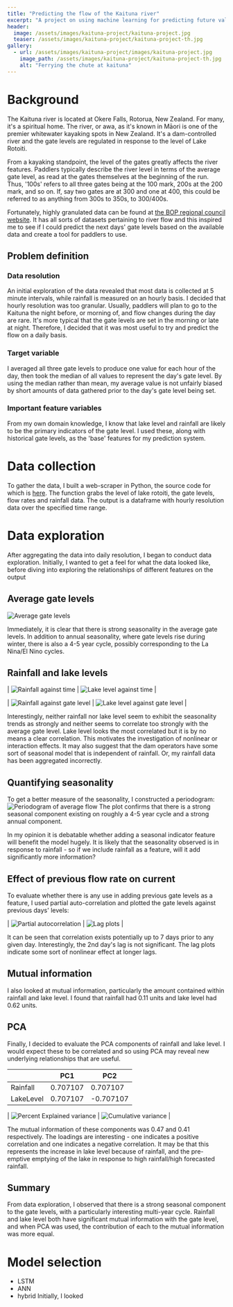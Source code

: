 ```yaml
---
title: "Predicting the flow of the Kaituna river"
excerpt: "A project on using machine learning for predicting future values in a timeseries."
header:
  image: /assets/images/kaituna-project/kaituna-project.jpg
  teaser: /assets/images/kaituna-project/kaituna-project-th.jpg
gallery:
  - url: /assets/images/kaituna-project/images/kaituna-project.jpg
    image_path: /assets/images/kaituna-project/kaituna-project-th.jpg
    alt: "Ferrying the chute at kaituna"
---
```


<!--{% include gallery caption="This is a sample gallery to go along with this case study." %} -->

# Background

The Kaituna river is located at Okere Falls, Rotorua, New Zealand. For many, it's a spiritual home. The river, or awa, as it's known in Māori is one of the premier whitewater kayaking spots in New Zealand. It's a dam-controlled river and the gate levels are regulated in response to the level of Lake Rotoiti.

From a kayaking standpoint, the level of the gates greatly affects the river features. Paddlers typically describe the river level in terms of the average gate level, as read at the gates themselves at the beginning of the run. Thus, '100s' refers to all three gates being at the 100 mark, 200s at the 200 mark, and so on. If, say two gates are at 300 and one at 400, this could be referred to as anything from 300s to 350s, to 300/400s. 

Fortunately, highly granulated data can be found at [the BOP regional council website](https://www.boprc.govt.nz). It has all sorts of datasets pertaining to river flow and this inspired me to see if I could predict the next days' gate levels based on the available data and create a tool for paddlers to use.

## Problem definition

### Data resolution
An initial exploration of the data revealed that most data is collected at 5 minute intervals, while rainfall is measured on an hourly basis. I decided that hourly resolution was too granular. Usually, paddlers will plan to go to the Kaituna the night before, or morning of, and flow changes during the day are rare. It's more typical that the gate levels are set in the morning or late at night. Therefore, I decided that it was most useful to try and predict the flow on a daily basis.

### Target variable
I averaged all three gate levels to produce one value for each hour of the day, then took the median of all values to represent the day's gate level. By using the median rather than mean, my average value is not unfairly biased by short amounts of data gathered prior to the day's gate level being set. 

### Important feature variables
From my own domain knowledge, I know that lake level and rainfall are likely to be the primary indicators of the gate level. I used these, along with historical gate levels, as the 'base' features for my prediction system.

# Data collection
To gather the data, I built a web-scraper in Python, the source code for which is [here](https://github.com/chrisgjarrett/kaituna-model/blob/development/web_scraper/kaituna_web_scraper.py). The function grabs the level of lake rotoiti, the gate levels, flow rates and rainfall data. The output is a dataframe with hourly resolution data over the specified time range.

# Data exploration
After aggregating the data into daily resolution, I began to conduct data exploration. Initially, I wanted to get a feel for what the data looked like, before diving into exploring the relationships of different features on the output

## Average gate levels
![ Average gate levels](/assets/images/kaituna-project/flowrate-against-time.jpg "Average gate levels")

Immediately, it is clear that there is strong seasonality in the average gate levels. In addition to annual seasonality, where gate levels rise during winter, there is also a 4-5 year cycle, possibly corresponding to the La Nina/El Nino cycles.

## Rainfall and lake levels
| ![ Rainfall against time](/assets/images/kaituna-project/rainfall-against-time.jpg "Rainfall against time") | ![ Lake level against time](/assets/images/kaituna-project/rainfall-against-time.jpg "Lake level against time") |

| ![ Rainfall against gate level](/assets/images/kaituna-project/rainfall-x-gate-level.jpg "Rainfall against gate level") | ![ Lake level against gate level](/assets/images/kaituna-project/lake-level-x-gate-level.jpg "Lake level against gate level") |

Interestingly, neither rainfall nor lake level seem to exhibit the seasonality trends as strongly and neither seems to correlate too strongly with the average gate level. Lake level looks the most correlated but it is by no means a clear correlation. This motivates the investigation of nonlinear or interaction effects. It may also suggest that the dam operators have some sort of seasonal model that is independent of rainfall. Or, my rainfall data has been aggregated incorrectly.

## Quantifying seasonality
To get a better measure of the seasonality, I constructed a periodogram:
![ Periodogram of average flow](/assets/images/kaituna-project/periodogram.jpg "Rainfall against time")
The plot confirms that there is a strong seasonal component existing on roughly a 4-5 year cycle and a strong annual component.

In my opinion it is debatable whether adding a seasonal indicator feature will benefit the model hugely. It is likely that the seasonality observed is in response to rainfall - so if we include rainfall as a feature, will it add significantly more information?

## Effect of previous flow rate on current
To evaluate whether there is any use in adding previous gate levels as a feature, I used partial auto-correlation and plotted the gate levels against previous days' levels:

| ![ Partial autocorrelation](/assets/images/kaituna-project/pcaf.jpg "PCAF") | ![ Lag plots](/assets/images/kaituna-project/lag-plots.jpg "Lag plots") |

It can be seen that correlation exists potentially up to 7 days prior to any given day. Interestingly, the 2nd day's lag is not significant. The lag plots indicate some sort of nonlinear effect at longer lags.

## Mutual information
I also looked at mutual information, particularly the amount contained within rainfall and lake level. I found that rainfall had 0.11 units and lake level had 0.62 units.

## PCA 
Finally, I decided to evaluate the PCA components of rainfall and lake level. I would expect these to be correlated and so using PCA may reveal new underlying relationships that are useful.

|           |      PC1 |       PC2 |
|-----------|----------|-----------|
|  Rainfall | 0.707107 |  0.707107 |
| LakeLevel | 0.707107 | -0.707107 |

| ![ Percent Explained variance](/assets/images/kaituna-project/explained-variance.jpg "% Explained variance") | ![ Cumulative variance](/assets/images/kaituna-project/cumulative-variance.jpg "Cumulative variance") |

The mutual information of these components was 0.47 and 0.41 respectively. The loadings are interesting - one indicates a positive correlation and one indicates a negative correlation. It may be that this represents the increase in lake level because of rainfall, and the pre-emptive emptying of the lake in response to high rainfall/high forecasted rainfall.

## Summary
From data exploration, I observed that there is a strong seasonal component to the gate levels, with a particularly interesting multi-year cycle. Rainfall and lake level both have significant mutual information with the gate level, and when PCA was used, the contribution of each to the mutual information was more equal.

# Model selection
- LSTM
- ANN
- hybrid
Initially, I looked 